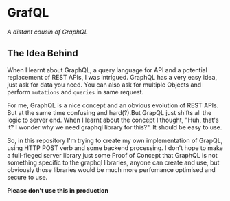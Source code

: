 # GrafQL

_A distant cousin of GraphQL_

## The Idea Behind

When I learnt about GraphQL, a query language for API and a potential replacement of REST APIs, I was intrigued. GraphQL has a very easy idea, just ask for data you need. You can also ask for multiple Objects and perform `mutations` and `queries` in same request.

For me, GraphQL is a nice concept and an obvious evolution of REST APIs. But at the same time confusing and hard(?).But GrapQL just shifts all the logic to server end. When I learnt about the concept I thought, "Huh, that's it? I wonder why we need graphql library for this?". It should be easy to use.

So, in this repository I'm trying to create my own implementation of GrapQL, using HTTP POST verb and some backend processing. I don't hope to make a full-fleged server library just some Proof of Concept that GraphQL is not something specific to the graphql libraries, anyone can create and use, but obviously those libraries would be much more perfomance optimised and secure to use.

**Please don't use this in production**
